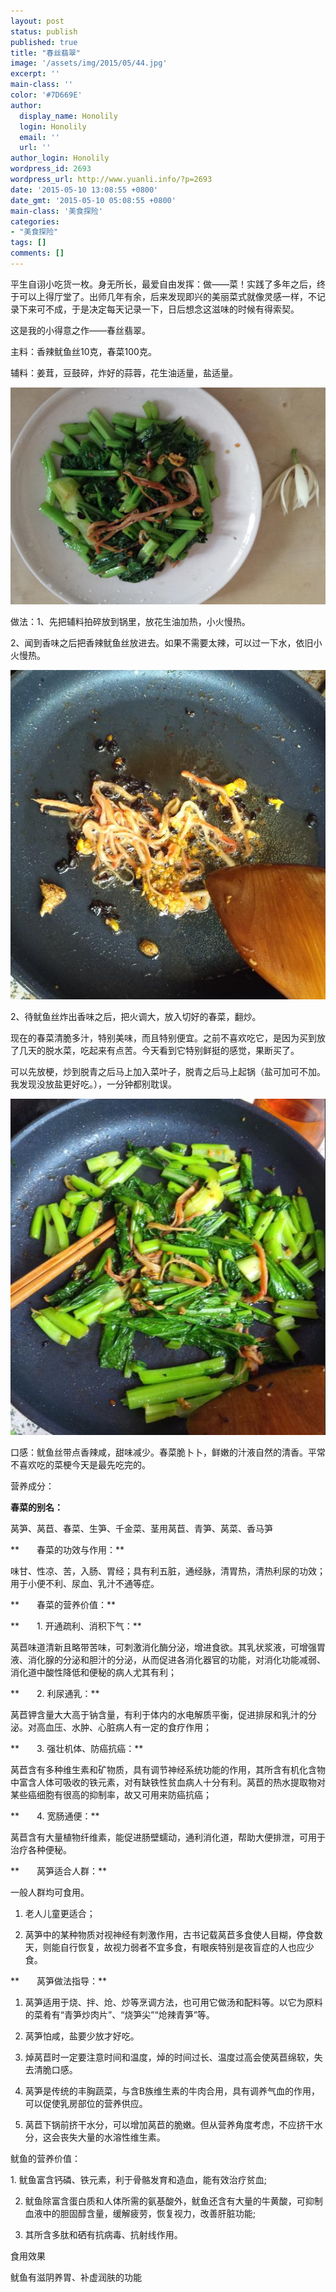 ```yaml
---
layout: post
status: publish
published: true
title: "春丝翡翠"
image: '/assets/img/2015/05/44.jpg'
excerpt: ''
main-class: ''
color: '#7D669E'
author:
  display_name: Honolily
  login: Honolily
  email: ''
  url: ''
author_login: Honolily
wordpress_id: 2693
wordpress_url: http://www.yuanli.info/?p=2693
date: '2015-05-10 13:08:55 +0800'
date_gmt: '2015-05-10 05:08:55 +0800'
main-class: '美食探险'
categories:
- "美食探险"
tags: []
comments: []
---
```

平生自诩小吃货一枚。身无所长，最爱自由发挥：做&mdash;&mdash;菜！实践了多年之后，终于可以上得厅堂了。出师几年有余，后来发现即兴的美丽菜式就像灵感一样，不记录下来可不成，于是决定每天记录一下，日后想念这滋味的时候有得索契。

这是我的小得意之作&mdash;&mdash;春丝翡翠。

主料：香辣鱿鱼丝10克，春菜100克。

辅料：姜茸，豆鼓碎，炸好的蒜蓉，花生油适量，盐适量。

![yuanli info image](/assets/img/2015/05/44.jpg "44")

做法：1、先把辅料拍碎放到锅里，放花生油加热，小火慢热。

2、闻到香味之后把香辣鱿鱼丝放进去。如果不需要太辣，可以过一下水，依旧小火慢热。

![yuanli info image](/assets/img/2015/05/11.jpg "11")

2、待鱿鱼丝炸出香味之后，把火调大，放入切好的春菜，翻炒。

现在的春菜清脆多汁，特别美味，而且特别便宜。之前不喜欢吃它，是因为买到放了几天的脱水菜，吃起来有点苦。今天看到它特别鲜挺的感觉，果断买了。

可以先放梗，炒到脱青之后马上加入菜叶子，脱青之后马上起锅（盐可加可不加。我发现没放盐更好吃。），一分钟都别耽误。

![yuanli info image](/assets/img/2015/05/22.jpg "22")

口感：鱿鱼丝带点香辣咸，甜味减少。春菜脆卜卜，鲜嫩的汁液自然的清香。平常不喜欢吃的菜梗今天是最先吃完的。

营养成分：

**春菜的别名：**

莴笋、莴苣、春菜、生笋、千金菜、茎用莴苣、青笋、莴菜、香马笋

**　　春菜的功效与作用：**

味甘、性凉、苦，入肠、胃经；具有利五脏，通经脉，清胃热，清热利尿的功效；用于小便不利、尿血、乳汁不通等症。

**　　春菜的营养价值：**

**　　1. 开通疏利、消积下气：**

莴苣味道清新且略带苦味，可刺激消化酶分泌，增进食欲。其乳状浆液，可增强胃液、消化腺的分泌和胆汁的分泌，从而促进各消化器官的功能，对消化功能减弱、消化道中酸性降低和便秘的病人尤其有利；

**　　2. 利尿通乳：**

莴苣钾含量大大高于钠含量，有利于体内的水电解质平衡，促进排尿和乳汁的分泌。对高血压、水肿、心脏病人有一定的食疗作用；

**　　3. 强壮机体、防癌抗癌：**

莴苣含有多种维生素和矿物质，具有调节神经系统功能的作用，其所含有机化含物中富含人体可吸收的铁元素，对有缺铁性贫血病人十分有利。莴苣的热水提取物对某些癌细胞有很高的抑制率，故又可用来防癌抗癌；

**　　4. 宽肠通便：**

莴苣含有大量植物纤维素，能促进肠壁蠕动，通利消化道，帮助大便排泄，可用于治疗各种便秘。

**　　莴笋适合人群：**

一般人群均可食用。

1. 老人儿童更适合；

2. 莴笋中的某种物质对视神经有刺激作用，古书记载莴苣多食使人目糊，停食数天，则能自行恢复，故视力弱者不宜多食，有眼疾特别是夜盲症的人也应少食。

**　　莴笋做法指导：**

1. 莴笋适用于烧、拌、炝、炒等烹调方法，也可用它做汤和配料等。以它为原料的菜肴有&ldquo;青笋炒肉片&rdquo;、&ldquo;烧笋尖&rdquo;&ldquo;炝辣青笋&rdquo;等。

2. 莴笋怕咸，盐要少放才好吃。

3. 焯莴苣时一定要注意时间和温度，焯的时间过长、温度过高会使莴苣绵软，失去清脆口感。

4. 莴笋是传统的丰胸蔬菜，与含B族维生素的牛肉合用，具有调养气血的作用，可以促使乳房部位的营养供应。

5. 莴苣下锅前挤干水分，可以增加莴苣的脆嫩。但从营养角度考虑，不应挤干水分，这会丧失大量的水溶性维生素。

鱿鱼的营养价值：

1.&nbsp;鱿鱼富含钙磷、铁元素，利于骨骼发育和造血，能有效治疗贫血;

2. 鱿鱼除富含蛋白质和人体所需的氨基酸外，鱿鱼还含有大量的牛黄酸，可抑制血液中的胆固醇含量，缓解疲劳，恢复视力，改善肝脏功能;

3. 其所含多肽和硒有抗病毒、抗射线作用。

食用效果

鱿鱼有滋阴养胃、补虚润肤的功能

